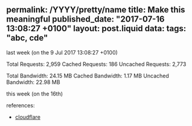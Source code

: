 permalink: /YYYY/pretty/name
title: Make this meaningful
published_date: "2017-07-16 13:08:27 +0100"
layout: post.liquid
data:
  tags: "abc, cde"
---
last week (on the 9 Jul 2017 13:08:27 +0100)

Total Requests: 2,959
Cached Requests: 186
Uncached Requests: 2,773

Total Bandwidth: 24.15 MB
Cached Bandwidth: 1.17 MB
Uncached Bandwidth: 22.98 MB

this week (on the 16th)

references:
- [cloudflare](https://blog.cloudflare.com/secure-and-fast-github-pages-with-cloudflare/)